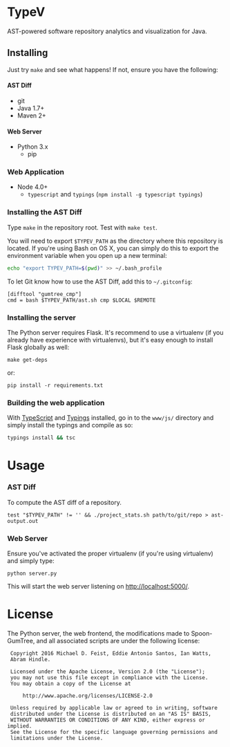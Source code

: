 # TypeV

AST-powered software repository analytics and visualization for Java.

## Installing

Just try `make` and see what happens! If not, ensure you have the
following:

#### AST Diff

 * git
 * Java 1.7+
 * Maven 2+

#### Web Server

 * Python 3.x
     - pip

### Web Application

 * Node 4.0+ 
     - `typescript` and `typings` (`npm install -g typescript typings`)

### Installing the AST Diff

Type `make` in the repository root. Test with `make test`.

You will need to export `$TYPEV_PATH` as the directory where this
repository is located. If you're using Bash on OS X, you can simply do
this to export the environment variable when you open up a new terminal:

```sh
echo "export TYPEV_PATH=$(pwd)" >> ~/.bash_profile
```

To let Git know how to use the AST Diff, add this to `~/.gitconfig`:

    [difftool "gumtree_cmp"]
    cmd = bash $TYPEV_PATH/ast.sh cmp $LOCAL $REMOTE

### Installing the server

The Python server requires Flask. It's recommend to use a virtualenv (if
you already have experience with virtualenvs), but it's easy enough to
install Flask globally as well:

    make get-deps

or:

    pip install -r requirements.txt

### Building the web application

With [TypeScript][] and [Typings][] installed, go in to the `www/js/`
directory and simply install the typings and compile as so:

```sh
typings install && tsc
```

[typescript]: https://www.typescriptlang.org/
[typings]: https://github.com/typings/typings

# Usage

### AST Diff

To compute the AST diff of a repository.

    test "$TYPEV_PATH" != '' && ./project_stats.sh path/to/git/repo > ast-output.out

### Web Server

Ensure you've activated the proper virtualenv (if you're using
virtualenv) and simply type:

    python server.py

This will start the web server listening on <http://localhost:5000/>.

# License

The Python server, the web frontend, the modifications made to
Spoon-GumTree, and all associated scripts are under the following
license:

     Copyright 2016 Michael D. Feist, Eddie Antonio Santos, Ian Watts,
     Abram Hindle.

     Licensed under the Apache License, Version 2.0 (the "License");
     you may not use this file except in compliance with the License.
     You may obtain a copy of the License at

         http://www.apache.org/licenses/LICENSE-2.0

     Unless required by applicable law or agreed to in writing, software
     distributed under the License is distributed on an "AS IS" BASIS,
     WITHOUT WARRANTIES OR CONDITIONS OF ANY KIND, either express or implied.
     See the License for the specific language governing permissions and
     limitations under the License.
